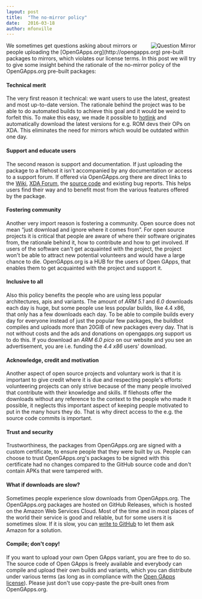 ```yaml
---
layout: post
title:  "The no-mirror policy"
date:   2016-03-18
author: mfonville
---
```

<div style="float: right">
<img align="right" src="{{ site.blogimg }}questionmirror.jpg" alt="Question Mirror" />
</div>
We sometimes get questions asking about mirrors or people uploading the [OpenGApps.org](http://opengapps.org) pre-built packages to mirrors, which violates our license terms. In this post we will try to give some insight behind the rationale of the no-mirror policy of the OpenGApps.org pre-built packages:

#### Technical merit
The very first reason it technical: we want users to use the latest, greatest and most up-to-date version. The rationale behind the project was to be able to do automated builds to achieve this goal and it would be weird to forfeit this. To make this easy, we made it possible to [hotlink](https://github.com/opengapps/opengapps/wiki/Hotlinking-to-OpenGApps.org) and automatically download the latest versions for e.g. ROM devs their OPs on XDA.
This eliminates the need for mirrors which would be outdated within one day.

#### Support and educate users
The second reason is support and documentation. If just uploading the package to a filehost it isn't accompanied by any documentation or access to a support forum. If offered via OpenGApps.org there are direct links to the [Wiki](https://github.com/opengapps/opengapps/wiki), [XDA Forum](http://forum.xda-developers.com/android/software/Open-GApps-t3098071), the [source code](https://github.com/opengapps/opengapps) and existing bug reports. This helps users find their way and to benefit most from the various features offered by the package.

#### Fostering community
Another very import reason is fostering a community. Open source does not mean “just download and ignore where it comes from”. For open source projects it is critical that people are aware of where their software originates from, the rationale behind it, how to contribute and how to get involved. If users of the software can't get acquainted with the project, the project won't be able to attract new potential volunteers and would have a large chance to die. OpenGApps.org is a HUB for the users of Open GApps, that enables them to get acquainted with the project and support it.

#### Inclusive to all
Also this policy benefits the people who are using less popular architectures, apis and variants. The amount of *ARM 5.1* and *6.0* downloads each day is huge, but some people use less popular builds, like 4.4 x86, that only has a few downloads each day. To be able to compile builds every day for everyone instead of just the popular few packages, the buildbot compiles and uploads more than 20GiB of new packages every day. That is not without costs and the ads and donations on opengapps.org support us to do this. If you download an *ARM 6.0 pico* on our website and you see an advertisement, you are i.e. funding the *4.4 x86* users' download.

#### Acknowledge, credit and motivation
Another aspect of open source projects and voluntary work is that it is important to give credit where it is due and respecting people's efforts: volunteering projects can only strive because of the many people involved that contribute with their knowledge and skills. If filehosts offer the downloads without any reference to the context to the people who made it possible, it neglects this important aspect of keeping people motivated to put in the many hours they do. That is why direct access to the e.g. the source code commits is important.

#### Trust and security
Trustworthiness, the packages from OpenGApps.org are signed with a custom certificate, to ensure people that they were built by us. People can choose to trust OpenGApps.org's packages to be signed with this certificate had no changes compared to the GitHub source code and don't contain APKs that were tampered with.

#### What if downloads are slow?
Sometimes people experience slow downloads from OpenGApps.org. The OpenGApps.org packages are hosted on GitHub Releases, which is hosted on the Amazon Web Services Cloud. Most of the time and in most places of the world their service is good and reliable, but for some users it is sometimes slow. If it is slow, you can [write to GitHub](https://github.com/contact) to let them ask Amazon for a solution.

#### Compile; don't copy!
If you want to upload your own Open GApps variant, you are free to do so. The source code of Open GApps is freely available and everybody can compile and upload their own builds and variants, which you can distribute under various terms (as long as in compliance with the [Open GApps license](https://github.com/opengapps/opengapps/blob/master/LICENSE)). Please just don't use copy-paste the pre-built ones from OpenGApps.org.﻿
